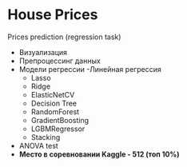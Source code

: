 # House Prices
Prices prediction (regression task)<br>

- Визуализация
- Препроцессинг данных
- Модели регрессии
    -Линейная регрессия
    - Lasso
    - Ridge
    - ElasticNetCV
    - Decision Tree
    - RandomForest
    - GradientBoosting
    - LGBMRegressor
    - Stacking
- ANOVA test
- **Место в соревновании Kaggle - 512 (топ 10%)**
